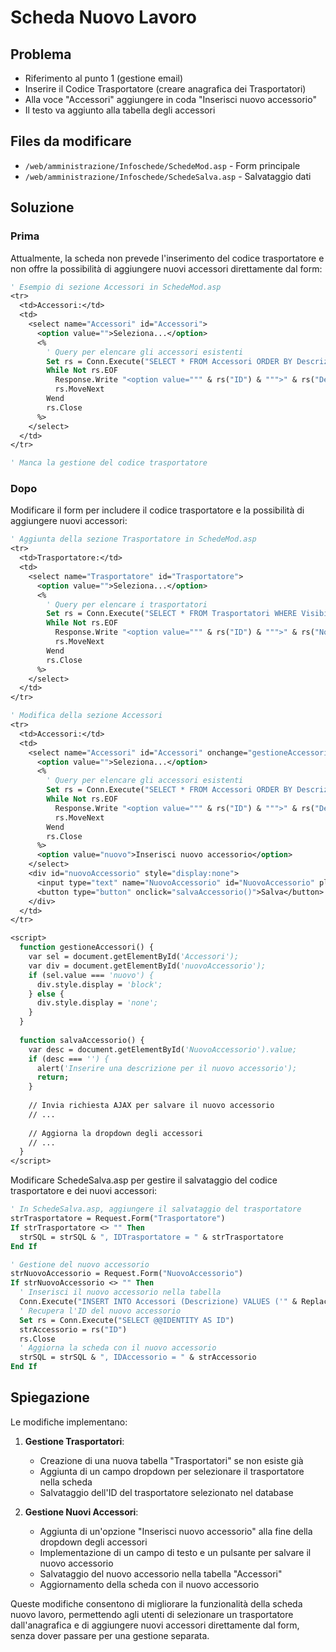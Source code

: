 # Scheda Nuovo Lavoro

## Problema
- Riferimento al punto 1 (gestione email)
- Inserire il Codice Trasportatore (creare anagrafica dei Trasportatori)
- Alla voce "Accessori" aggiungere in coda "Inserisci nuovo accessorio"
- Il testo va aggiunto alla tabella degli accessori

## Files da modificare
- `/web/amministrazione/Infoschede/SchedeMod.asp` - Form principale
- `/web/amministrazione/Infoschede/SchedeSalva.asp` - Salvataggio dati

## Soluzione

### Prima
Attualmente, la scheda non prevede l'inserimento del codice trasportatore e non offre la possibilità di aggiungere nuovi accessori direttamente dal form:

```vb
' Esempio di sezione Accessori in SchedeMod.asp
<tr>
  <td>Accessori:</td>
  <td>
    <select name="Accessori" id="Accessori">
      <option value="">Seleziona...</option>
      <% 
        ' Query per elencare gli accessori esistenti
        Set rs = Conn.Execute("SELECT * FROM Accessori ORDER BY Descrizione")
        While Not rs.EOF
          Response.Write "<option value=""" & rs("ID") & """>" & rs("Descrizione") & "</option>"
          rs.MoveNext
        Wend
        rs.Close
      %>
    </select>
  </td>
</tr>

' Manca la gestione del codice trasportatore
```

### Dopo
Modificare il form per includere il codice trasportatore e la possibilità di aggiungere nuovi accessori:

```vb
' Aggiunta della sezione Trasportatore in SchedeMod.asp
<tr>
  <td>Trasportatore:</td>
  <td>
    <select name="Trasportatore" id="Trasportatore">
      <option value="">Seleziona...</option>
      <% 
        ' Query per elencare i trasportatori
        Set rs = Conn.Execute("SELECT * FROM Trasportatori WHERE Visibile = 1 ORDER BY NumeroUtilizzi DESC")
        While Not rs.EOF
          Response.Write "<option value=""" & rs("ID") & """>" & rs("Nome") & "</option>"
          rs.MoveNext
        Wend
        rs.Close
      %>
    </select>
  </td>
</tr>

' Modifica della sezione Accessori
<tr>
  <td>Accessori:</td>
  <td>
    <select name="Accessori" id="Accessori" onchange="gestioneAccessori()">
      <option value="">Seleziona...</option>
      <% 
        ' Query per elencare gli accessori esistenti
        Set rs = Conn.Execute("SELECT * FROM Accessori ORDER BY Descrizione")
        While Not rs.EOF
          Response.Write "<option value=""" & rs("ID") & """>" & rs("Descrizione") & "</option>"
          rs.MoveNext
        Wend
        rs.Close
      %>
      <option value="nuovo">Inserisci nuovo accessorio</option>
    </select>
    <div id="nuovoAccessorio" style="display:none">
      <input type="text" name="NuovoAccessorio" id="NuovoAccessorio" placeholder="Descrizione nuovo accessorio">
      <button type="button" onclick="salvaAccessorio()">Salva</button>
    </div>
  </td>
</tr>

<script>
  function gestioneAccessori() {
    var sel = document.getElementById('Accessori');
    var div = document.getElementById('nuovoAccessorio');
    if (sel.value === 'nuovo') {
      div.style.display = 'block';
    } else {
      div.style.display = 'none';
    }
  }
  
  function salvaAccessorio() {
    var desc = document.getElementById('NuovoAccessorio').value;
    if (desc === '') {
      alert('Inserire una descrizione per il nuovo accessorio');
      return;
    }
    
    // Invia richiesta AJAX per salvare il nuovo accessorio
    // ...
    
    // Aggiorna la dropdown degli accessori
    // ...
  }
</script>
```

Modificare SchedeSalva.asp per gestire il salvataggio del codice trasportatore e dei nuovi accessori:

```vb
' In SchedeSalva.asp, aggiungere il salvataggio del trasportatore
strTrasportatore = Request.Form("Trasportatore")
If strTrasportatore <> "" Then
  strSQL = strSQL & ", IDTrasportatore = " & strTrasportatore
End If

' Gestione del nuovo accessorio
strNuovoAccessorio = Request.Form("NuovoAccessorio")
If strNuovoAccessorio <> "" Then
  ' Inserisci il nuovo accessorio nella tabella
  Conn.Execute("INSERT INTO Accessori (Descrizione) VALUES ('" & Replace(strNuovoAccessorio, "'", "''") & "')")
  ' Recupera l'ID del nuovo accessorio
  Set rs = Conn.Execute("SELECT @@IDENTITY AS ID")
  strAccessorio = rs("ID")
  rs.Close
  ' Aggiorna la scheda con il nuovo accessorio
  strSQL = strSQL & ", IDAccessorio = " & strAccessorio
End If
```

## Spiegazione
Le modifiche implementano:

1. **Gestione Trasportatori**:
   - Creazione di una nuova tabella "Trasportatori" se non esiste già
   - Aggiunta di un campo dropdown per selezionare il trasportatore nella scheda
   - Salvataggio dell'ID del trasportatore selezionato nel database

2. **Gestione Nuovi Accessori**:
   - Aggiunta di un'opzione "Inserisci nuovo accessorio" alla fine della dropdown degli accessori
   - Implementazione di un campo di testo e un pulsante per salvare il nuovo accessorio
   - Salvataggio del nuovo accessorio nella tabella "Accessori"
   - Aggiornamento della scheda con il nuovo accessorio

Queste modifiche consentono di migliorare la funzionalità della scheda nuovo lavoro, permettendo agli utenti di selezionare un trasportatore dall'anagrafica e di aggiungere nuovi accessori direttamente dal form, senza dover passare per una gestione separata.
